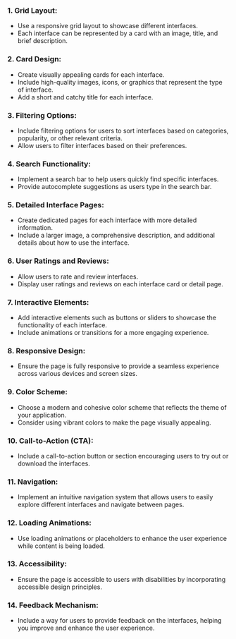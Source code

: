 
### 1. **Grid Layout:**
   - Use a responsive grid layout to showcase different interfaces.
   - Each interface can be represented by a card with an image, title, and brief description.

### 2. **Card Design:**
   - Create visually appealing cards for each interface.
   - Include high-quality images, icons, or graphics that represent the type of interface.
   - Add a short and catchy title for each interface.

### 3. **Filtering Options:**
   - Include filtering options for users to sort interfaces based on categories, popularity, or other relevant criteria.
   - Allow users to filter interfaces based on their preferences.

### 4. **Search Functionality:**
   - Implement a search bar to help users quickly find specific interfaces.
   - Provide autocomplete suggestions as users type in the search bar.

### 5. **Detailed Interface Pages:**
   - Create dedicated pages for each interface with more detailed information.
   - Include a larger image, a comprehensive description, and additional details about how to use the interface.

### 6. **User Ratings and Reviews:**
   - Allow users to rate and review interfaces.
   - Display user ratings and reviews on each interface card or detail page.

### 7. **Interactive Elements:**
   - Add interactive elements such as buttons or sliders to showcase the functionality of each interface.
   - Include animations or transitions for a more engaging experience.

### 8. **Responsive Design:**
   - Ensure the page is fully responsive to provide a seamless experience across various devices and screen sizes.

### 9. **Color Scheme:**
   - Choose a modern and cohesive color scheme that reflects the theme of your application.
   - Consider using vibrant colors to make the page visually appealing.

### 10. **Call-to-Action (CTA):**
   - Include a call-to-action button or section encouraging users to try out or download the interfaces.

### 11. **Navigation:**
   - Implement an intuitive navigation system that allows users to easily explore different interfaces and navigate between pages.

### 12. **Loading Animations:**
   - Use loading animations or placeholders to enhance the user experience while content is being loaded.

### 13. **Accessibility:**
   - Ensure the page is accessible to users with disabilities by incorporating accessible design principles.

### 14. **Feedback Mechanism:**
   - Include a way for users to provide feedback on the interfaces, helping you improve and enhance the user experience.

